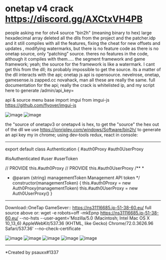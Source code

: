 # onetap v4 crack https://discord.gg/AXCtxVH4PB

people asking me for otv4 source "bin2h" (meaning binary to hex) large hexadecimal array deleted all the dlls from the project and the patcher.idp and it still compiles with all the features, fixing the cheat for new offsets and updates , modifying watermarks, but there is no feature code as there is no onetap source, only “patching” source. theres no features in the code, although it compiles with them..... the segment framework and game framework; yeah; the source for the framework is like a watermark. I cant get this from the dll; its probably impossible to get the source. its a matter of the dll interacts with the api; onetap js api is opensource. nevelrose, onetap, gamesense.is zapped.cc novahack, man all these are really the same. full documentation for the api; really the crack is whitelisted ip, and my script here to generate /admin/api_key=

api &amp; source menu base import imgui from imgui-js https://github.com/flyover/imgui-js

![image](https://user-images.githubusercontent.com/65768277/130679360-7e0f88fe-9962-467a-a03c-a477e114af62.png)
![image](https://user-images.githubusercontent.com/65768277/130679959-b43c7c3d-82a9-4ed5-a16a-08d11c1df1fa.png)

the "source of onetapv3 or onetapv4 is hex, to get the "source" the hex out of the dll we use  https://jonripley.com/windows/Software/bin2h/
to generate an api key my in chrome; using  dev-tools redux, react in console:

----------------------------------------------------------------------------------------------------------------------------------------------------------------------------------------------------------------------------------------------------------------------------------------------------------------------------------------------------------------------
export default class Authentication {
#auth0Proxy
#auth0UserProxy

#isAuthenticated
#user
#userToken

// PROVIDE this.#auth0Proxy
// PROVIDE this.#auth0UserProxy
/**
*
* @param {string} managementToken Management API token
*/
constructor(managementToken) {
this.#auth0Proxy = new Auth0Proxy(managementToken)
this.#auth0UserProxy = new Auth0UserProxy()
}
----------------------------------------------------------------------------------------------------------------------------------------------------------------------------------------------------------------------------------------------------------------------------------------------------------------------------------------------------------------------
Download::OneTap GameSever:: https://ns31116685.ip-51-38-60.eu/ full source above or: wget -e robots=off -mkEpnp https://ns31116685.ip-51-38-60.eu/ --no-hsts --user-agent='Mozilla/5.0 (Macintosh; Intel Mac OS X 10_13_6) AppleWebKit/537.36 (KHTML, like Gecko) Chrome/72.0.3626.96 Safari/537.36' --no-check-certificate


![image](https://user-images.githubusercontent.com/65768277/130910286-4199fc43-2c02-4078-b0de-e305e9689a60.png)
![image](https://user-images.githubusercontent.com/65768277/130910666-8bf833be-5ab7-42c8-b8c3-a57a07fddc75.png)
![image](https://user-images.githubusercontent.com/65768277/130910818-a5524598-3eb2-444d-a2ea-aeebccbf7fa3.png)
![image](https://user-images.githubusercontent.com/65768277/130910947-1c9722ca-d492-4459-8f8a-803cca20f164.png)
![image](https://user-images.githubusercontent.com/65768277/130910969-31184360-105d-4293-8fb6-c314a65eeb3c.png)



----------------------------------------------------------------------------------------------------------------------------------------------------------------------------------------------------------------------------------------------------------------------------------------------------------------------------------------------------------------------
*Created by psauxx#1337 
